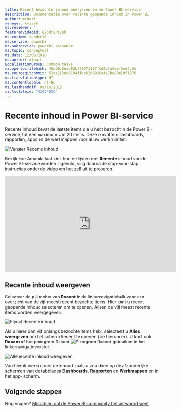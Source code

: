 ```yaml
---
title: Recent bezochte inhoud weergeven in de Power BI-service
description: Documentatie over recente geopende inhoud in Power BI
author: mihart
manager: kvivek
ms.reviewer: ''
featuredvideoid: G26dr2PsEpk
ms.custom: seodec18
ms.service: powerbi
ms.subservice: powerbi-consumer
ms.topic: conceptual
ms.date: 12/06/2018
ms.author: mihart
LocalizationGroup: Common tasks
ms.openlocfilehash: 4bb69c8ead92bf69671107fdd5bfa0eef0ae5c0d
ms.sourcegitcommit: 52aa112ac9194f4bb62b0910c4a1be80e1bf1276
ms.translationtype: HT
ms.contentlocale: nl-NL
ms.lasthandoff: 09/16/2019
ms.locfileid: "61054836"
---
```

# <a name="recent-content-in-power-bi-service"></a>**Recente** inhoud in Power BI-service
Recente inhoud bevat de laatste items die u hebt bezocht in de Power BI-service, tot een maximum van 20 items.  Deze omvatten: dashboards, rapporten, apps en de werkmappen voor al uw werkruimten.

![Venster Recente inhoud](./media/end-user-recent/power-bi-recent-screen.png)

Bekijk hoe Amanda laat zien hoe de lijsten met **Recente** inhoud van de Power BI-service worden ingevuld, volg daarna de stap-voor-stap instructies onder de video om het zelf uit te proberen.

<iframe width="560" height="315" src="https://www.youtube.com/embed/G26dr2PsEpk" frameborder="0" allowfullscreen></iframe>

## <a name="display-recent-content"></a>Recente inhoud weergeven
Selecteer de pijl rechts van **Recent** in de linkernavigatiebalk voor een overzicht van de vijf meest recent bezochte items.  Hier kunt u recent geopende inhoud selecteren om te openen. Alleen de vijf meest recente items worden weergegeven.

![Flyout Recente inhoud](./media/end-user-recent/power-bi-recent-flyout-new.png)

Als u meer dan vijf onlangs bezochte items hebt, selecteert u **Alles weergeven** om het scherm Recent te openen (zie hieronder). U kunt ook **Recent** of het pictogram Recent ![Pictogram Recent](./media/end-user-recent/power-bi-recent-icon.png) gebruiken in het linkernavigatievenster.

![Alle recente inhoud weergeven](./media/end-user-recent/power-bi-recent-list.png)

Van hieruit werkt u met de inhoud zoals u zou doen op de afzonderlijke schermen van de tabbladen [**Dashboards**](end-user-dashboards.md), [**Rapporten**](end-user-reports.md) en **Werkmappen** en in het app- <!--[**Apps**](end-user-apps.md)--> scherm.

## <a name="next-steps"></a>Volgende stappen
<!--[Power BI service Apps](end-user-apps.md)-->

Nog vragen? [Misschien dat de Power BI-community het antwoord weet](http://community.powerbi.com/)

